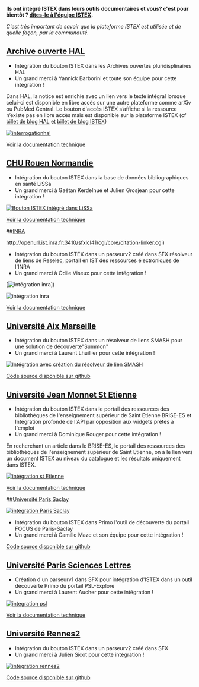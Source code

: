 **Ils ont intégré ISTEX dans leurs outils documentaires et vous?  c'est pour bientôt ? [dites-le à l'équipe ISTEX](mailto:contact@listes.istex.fr).**

_C'est très important de savoir que la plateforme ISTEX est utilisée et de quelle façon, par la communauté._ 



## [Archive ouverte HAL](https://hal.archives-ouvertes.fr/)

- Intégration du bouton ISTEX dans les Archives ouvertes pluridisplinaires HAL
- Un grand merci à Yannick Barborini et toute son équipe pour cette intégration !

Dans HAL, la notice est enrichie avec un lien vers le texte intégral lorsque celui-ci est disponible en libre accès sur une autre plateforme comme arXiv ou PubMed Central. Le bouton d'accès ISTEX s’affiche si la ressource n’existe pas en libre accès mais est disponible sur la plateforme ISTEX (cf [billet de blog HAL](https://www.ccsd.cnrs.fr/2018/02/faciliter-acces-au-texte-integral-en-signalant-les-ressources-en-libre-acces/) et [billet de blog ISTEX](http://blog.istex.fr/une-nouvelle-integration-du-bouton-istex-hal/))

[![interrogationhal](../../img/istexhal1.JPG)](https://hal.archives-ouvertes.fr/hal-01705904)

[Voir la documentation technique](https://doc.istex.fr/users/integration/ent-web/#bouton-istex-integre)


## [CHU Rouen Normandie](http://www.lissa.fr)

- Intégration du bouton ISTEX dans la base de données bibliographiques en santé LiSSa
- Un grand merci à Gaétan Kerdelhué et Julien Grosjean pour cette intégration !

[![Bouton ISTEX intégré dans LiSSa](../../img/lissaexemple.png)](http://www.lissa.fr/fr/rep/articles/11109591)

[Voir la documentation technique](https://doc.istex.fr/users/integration/ent-web/#bouton-istex-integre)


##[INRA](https://www6.inra.fr/reselec)

http://openurl.ist.inra.fr:3410/sfxlcl41/cgi/core/citation-linker.cgi)

 
- Intégration du bouton ISTEX dans un parseurv2 créé dans SFX résolveur de liens de Reselec, portail en IST des ressources électroniques de l'INRA
- Un grand merci à Odile Viseux pour cette intégration !

[![intégration inra](../../img/resolverinra.PNG)](

![intégration inra](../../img/inra.PNG)

[Voir la documentation technique](https://doc.istex.fr/users/integration/discovery-tools/#2-parametrage-du-resolveur-sfxv2-vers-la-plateforme-istex)


## [Université Aix Marseille](https://bu.univ-amu.fr/)

- Intégration du bouton ISTEX dans un résolveur de liens SMASH pour une solution de découverte"Summon"
- Un grand merci à Laurent Lhuillier pour cette intégration !

[![Intégration avec création du résolveur de lien SMASH](../../img/AMU.png)](http://sh2hh6qx2e.search.serialssolutions.com/?url_ver=Z39.88-2004&ctx_ver=Z39.88-2004&rfr_id=info%3Asid%2Fzotero.org%3A2&rft_id=info%3Adoi%2F10.1002%2Fanie.201306656&rft_val_fmt=info%3Aofi%2Ffmt%3Akev%3Amtx%3Ajournal&rft.genre=article&rft.atitle=Enantioselective%20Organocatalytic%20Multicomponent%20Synthesis%20of%202%2C6-Diazabicyclo%5B2.2.2%5Doctanones&rft.jtitle=Angewandte%20Chemie%20International%20Edition&rft.stitle=Angew.%20Chem.%20Int.%20Ed.&rft.volume=52&rft.issue=52&rft.aufirst=Maria%20del%20Mar&rft.aulast=Sanchez%E2%80%85Duque&rft.au=Maria%20del%20Mar%20Sanchez%E2%80%85Duque&rft.au=Olivier%20Basl%C3%A9&rft.au=Yves%20G%C3%A9nisson&rft.au=Jean-Christophe%20Plaquevent&rft.au=Xavier%20Bugaut&rft.au=Thierry%20Constantieux&rft.au=Jean%20Rodriguez&rft.date=2013-12-23&rft.pages=14143-14146&rft.spage=14143&rft.epage=14146&rft.issn=1521-3773&rft.language=en)

[Code source disponible sur github](https://github.com/SCD-Aix-Marseille-Universite/SMASH/blob/master/resolver.js#L726-L746)


## [Université Jean Monnet St Etienne](https://catalogue-brisees.univ-st-etienne.fr/accueil.html#) 

- Intégration du bouton ISTEX dans le portail des ressources des bibliothèques de l'enseignement supérieur de Saint Etienne BRISE-ES et Intégration profonde de l'API par opposition aux widgets prêtes à l'emploi
- Un grand merci à Dominique Rouger pour cette intégration !

En recherchant un article dans le BRISE-ES, le portail des ressources des bibliothèques de l'enseignement supérieur de Saint Etienne, on a le lien vers un document ISTEX au niveau du catalogue et les résultats uniquement dans ISTEX.
 
[![intégration st Etienne](../../img/SaintEtienne.JPG)](https://dossier-ng.univ-st-etienne.fr/scd/www/ent/PagesEnt/interro_doi_pmid_zbl.php/?valeur=10.1051%2Fmattech%2F2017016)

[Voir la documentation technique](https://doc.istex.fr/users/integration/ent-web/#bouton-istex-integre)


##[Université Paris Saclay](https://focus.universite-paris-saclay.fr/primo-explore/search?vid=33PUP_VU1&lang=fr_FR&sortby=rank)

[![intégration Paris Saclay](../../img/parissaclay.png)](https://focus.universite-paris-saclay.fr/primo-explore/search?query=any,contains,The%20French%20horse%20feed%20evaluation%20systems%20and%20recommended%20allowances%20for%20energy%20and%20protein&tab=default_tab&search_scope=default_scope&vid=33PUP_VU1&lang=fr_FR&offset=0)


- Intégration du bouton ISTEX dans Primo l'outil de découverte du portail FOCUS de Paris-Saclay
- Un grand merci à Camille Maze et son équipe pour cette intégration !


[Code source disponible sur github](https://github.com/istex/istex-button-primo)


## [Université Paris Sciences Lettres](https://explore.univ-psl.fr/fr/page/loutil-de-recherche) 

- Création d'un parseurv1 dans SFX pour intégration d'ISTEX dans un outil découverte Primo du portail PSL-Explore
- Un grand merci à Laurent Aucher pour cette intégration !

[![integration psl](../../img/pslexemple.png)](http://beryl.univ-psl.fr/primo_library/libweb/action/search.do;jsessionid=90A9221777D87F6C8BBE69C23D19DE94?cs=frb&ct=frb&frbg=5367184117619193977&fctN=facet_frbrgroupid&fctV=5367184117619193977&doc=TN_wj10.1111%2fj.1445-6664.2011.00429.x&lastPag=&lastPagIndx=&rfnGrp=frbr&frbrRecordsSource=Primo+Central&frbrJtitleDisplay=Weed+Biology+and+Management&frbrIssnDisplay=1444-6162&frbrEissnDisplay=1445-6664&frbrSourceidDisplay=wj&vid=33PSL_V1&fn=search&indx=1&dscnt=0&vl(freeText0)=screening%20of%20170%20Peruvian%20plant%20species%20for%20allelopathic%20activity%20by%20using%20the%20Sandwich%20Method&dstmp=1524058289966)

[Voir la documentation technique](https://doc.istex.fr/users/integration/discovery-tools/#1-parametrage-du-resolveur-sfxv1-vers-la-plateforme-istex)


 
## [Université Rennes2](https://www.bu.univ-rennes2.fr)

- Intégration du bouton ISTEX dans un parseurv2 créé dans SFX
- Un grand merci à Julien Sicot pour cette intégration !

[![intégration rennes2](../../img/burennes2.png)](http://acceder.bu.univ-rennes2.fr.distant.bu.univ-rennes2.fr/sfx_33puedb?sid=google&auinit=L&aulast=Yuan&atitle=Prolate+and+oblate+shape+coexistence+in+188Pt&id=doi:10.1088/0256-307X/25/5/030&title=Chinese+Physics+Letters&volume=25&issue=5&date=2008&spage=1633&issn=0256-307X)


[Code source disponible sur github](https://github.com/jsicot/sfxbur2)










